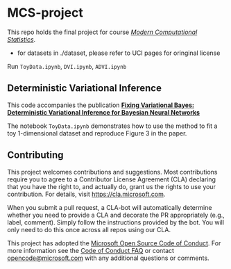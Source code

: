 # MCS-project

This repo holds the final project for course [*Modern Computational Statistics*](https://zcrabbit.github.io/courses/mcs-f19.html).
- for datasets in ./dataset, please refer to UCI pages for oringinal license

Run `ToyData.ipynb`, `DVI.ipynb`, `ADVI.ipynb`
    
## Deterministic Variational Inference

This code accompanies the publication [**Fixing Variational Bayes: Deterministic Variational Inference for Bayesian Neural Networks**](https://arxiv.org/abs/1810.03958)

The notebook `ToyData.ipynb` demonstrates how to use the method to fit a toy 1-dimensional dataset and reproduce Figure 3 in the paper.

## Contributing

This project welcomes contributions and suggestions.  Most contributions require you to agree to a
Contributor License Agreement (CLA) declaring that you have the right to, and actually do, grant us
the rights to use your contribution. For details, visit https://cla.microsoft.com.

When you submit a pull request, a CLA-bot will automatically determine whether you need to provide
a CLA and decorate the PR appropriately (e.g., label, comment). Simply follow the instructions
provided by the bot. You will only need to do this once across all repos using our CLA.

This project has adopted the [Microsoft Open Source Code of Conduct](https://opensource.microsoft.com/codeofconduct/).
For more information see the [Code of Conduct FAQ](https://opensource.microsoft.com/codeofconduct/faq/) or
contact [opencode@microsoft.com](mailto:opencode@microsoft.com) with any additional questions or comments.

